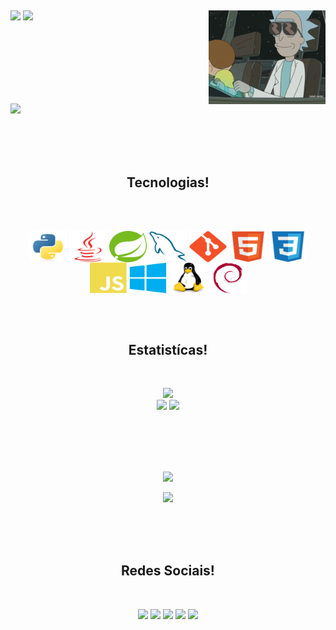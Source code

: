 ## <img height = "150em" align = "right" alt = "Obito" src = "https://github.com/Samuel-Melo/Samuel-Melo/blob/main/rick.gif?raw=true" style = "max-width: 100%;"/>
![](https://komarev.com/ghpvc/?username=Samuel-Melo&color=brightgreen) ![](https://visitor-badge.glitch.me/badge?page_id=Samuel-Melo.Samuel-Melo)

<br>
<br>
<br>
<br>
<br>
<br>

<a href="https://tarun-kamboj.github.io/"><img src="https://readme-typing-svg.herokuapp.com/?font=Zen+Tokyo+Zoo&color=878787&size=50&center=true&vCenter=true&width=1000&height=100&lines=OLÁ+%F0%9F%91%8B+MEU+NOME+É+SAMUEL.;EU+SOU+DESENVOLVEDOR+JAVA;E+WEB+FULL+STACK.;OBRIGADO+PELA+VISITA+%F0%9F%98%84.;VOLTE+SEMPRE+%F0%9F%98%83."></a>

  <br>
  <br>
  <br>
  
  <div style = "display: inline_block">

  <h2 align="center">
  Tecnologias!
  </h2>
  
  <br>
  <br>
    
  <p align="center">
    
  <img align = "center" alt = "Python" height = "50" width = "60" src = "https://raw.githubusercontent.com/devicons/devicon/master/icons/python/python-original.svg "/>

  <img align = "center" alt = "Java" height = "50" width = "60" src = "https://raw.githubusercontent.com/devicons/devicon/master/icons/java/java-plain.svg "/>

  <img align = "center" alt = "Springboot" height = "50" width = "60" src = "https://raw.githubusercontent.com/devicons/devicon/master/icons/spring/spring-original.svg "/>

 <img align = "center" alt = "Mysql" height = "50" width = "60" src = "https://raw.githubusercontent.com/devicons/devicon/master/icons/mysql/mysql-plain.svg "/>

  <img align = "center" alt = "Git" height = "50" width = "60" src = "https://raw.githubusercontent.com/devicons/devicon/master/icons/git/git-plain.svg "/>

  <img align = "center" alt = "Html" height = "50" width = "60" src = "https://raw.githubusercontent.com/devicons/devicon/master/icons/html5/html5-original.svg "/>

  <img align = "center" alt = "Css" height = "50" width = "60" src = "https://raw.githubusercontent.com/devicons/devicon/master/icons/css3/css3-original.svg "/>
  
  <img align = "center" alt = "Javascript" height = "50" width = "60" src = "https://raw.githubusercontent.com/devicons/devicon/master/icons/javascript/javascript-plain.svg "/>
  
 <img align = "center" alt = "Windows" height = "50" width = "60" src = "https://raw.githubusercontent.com/devicons/devicon/master/icons/windows8/windows8-original.svg "/>
    
  <img align = "center" alt = "Linux" height = "50" width = "60" src = "https://raw.githubusercontent.com/devicons/devicon/master/icons/linux/linux-original.svg "/>
 
 <img align = "center" alt = "Debian" height = "50" width = "60" src = "https://raw.githubusercontent.com/devicons/devicon/master/icons/debian/debian-original.svg "/>
 
<!--<img align = "center" alt = "Bash" height = "50" width = "60" src = "https://raw.githubusercontent.com/devicons/devicon/master/icons/bash/bash-original.svg "/>-->
    
  </p>

</div>
  
  <br>
  <br>
  
  <h2 align="center">
  Estatistícas!
  </h2>
  
  <br>

  <div>
  
 <p align = "center">

   
<img src="https://github-readme-stats.vercel.app/api/wakatime?username=samuelMelo&show_icons=true&line_height=27&theme=chartreuse-dark&bg_color=00000000&text_color=878787&title_color=878787&point=00000000&hide_border=true(https://github.com/anuraghazra/github-readme-stats)" width="50%"/>
<br>
<img src = "https://github-readme-stats.vercel.app/api?username=Samuel-Melo&show_icons=true&line_height=27&theme=chartreuse-dark&bg_color=00000000&icon_color=006400&text_color=878787&line=40c463&point=00000000&area=true&area_color=40c463&hide_border=true(https://github.com/anuraghazra/github-readme-stats)"/>
<img src = "https://github-readme-stats.vercel.app/api/top-langs/?username=Samuel-Melo&theme=chartreuse-dark&bg_color=00000000&text_color=878787&line=40c463&point=00000000&area=true&area_color=40c463&hide_border=true(https://github.com/anuraghazra/github-readme-stats)"/>
   
</p>
  
<br>
<br>
<br>
<br>
  
<p align = "center">
 <img  src="https://github-readme-streak-stats.herokuapp.com/?user=Samuel-Melo&show_icons=true&locale=en&layout=compact&background=00000000&hide_border=true&stroke=878787&ring=00FF00&fire=00FF00&currStreakNum=878787&sideNums=878787&currStreakLabel=878787&sideLabels=878787&dates=878787&line_height=0(https://git.io/streak-stats)" />
</p> 

<p align = "center">
 <img src="https://activity-graph.herokuapp.com/graph?username=Samuel-Melo&bg_color=00000000&color=878787&line=00FF00&point=00000000&area=true&area_color=00FF00&hide_border=true(https://github.com/ashutosh00710/github-readme-activity-graph)"/>
</p> 
      
<br>
<br>
<br>

<h2 align="center">
Redes Sociais!
</h2>
      
<br>

<div align="center">

<a href="https://www.instagram.com/zsamuel_meloz/" target="_blank" ><img height="25em" src="https://img.shields.io/badge/-Instagram-af4c4d?style=flat-square&logo=Instagram&logoColor=white"/></a>
<a href="mailto:samueldemelo43@gmail.com" target="_blank"><img height="25em" src="https://img.shields.io/badge/-Gmail-db4a39?style=flat-square&logo=Gmail&logoColor=white"/></a>
<a href="https://www.linkedin.com/in/samuel-melo-/" target="_blank"><img height="25em" src="https://img.shields.io/badge/-Linkedin-0e76a8?style=flat-square&logo=Linkedin&logoColor=white"/></a>
<a href="https://twitter.com/_SamuelMelo_" target="_blank"><img height="25em" src="https://img.shields.io/badge/-Twitter-00acee?style=flat-square&logo=twitter&logoColor=white"/></a>
<a href="https://youtube.com/channel/UCGgVPXc4RQpZawenC642hSA" target="_blank"><img height="25em" src="https://img.shields.io/badge/-YouTube-B2071D?style=flat-square&logo=YouTube&logoColor=white"/></a>


<!-- <img height="25em" src="https://img.shields.io/badge/-Linktree-65da65?style=flat-square&logo=linktree&logoColor=white&link=https://linktr.ee/josevictorsantos"/> -->

</div>
